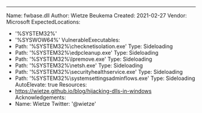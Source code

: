 ---
Name: fwbase.dll
Author: Wietze Beukema
Created: 2021-02-27
Vendor: Microsoft
ExpectedLocations:
- '%SYSTEM32%'
- '%SYSWOW64%'
VulnerableExecutables:
- Path: '%SYSTEM32%\checknetisolation.exe'
  Type: Sideloading
- Path: '%SYSTEM32%\edpcleanup.exe'
  Type: Sideloading
- Path: '%SYSTEM32%\lpremove.exe'
  Type: Sideloading
- Path: '%SYSTEM32%\netsh.exe'
  Type: Sideloading
- Path: '%SYSTEM32%\securityhealthservice.exe'
  Type: Sideloading
- Path: '%SYSTEM32%\systemsettingsadminflows.exe'
  Type: Sideloading
  AutoElevate: true
Resources:
- https://wietze.github.io/blog/hijacking-dlls-in-windows
Acknowledgements:
- Name: Wietze
  Twitter: '@wietze'

